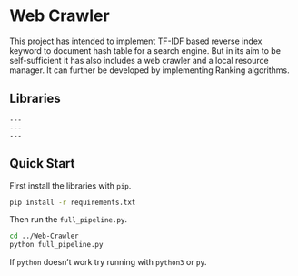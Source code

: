 # Web Crawler

This project has intended to implement TF-IDF based reverse index keyword to document hash table for a search engine. But in its aim to be self-sufficient it has also includes a web crawler and a local resource manager. It can further be developed by implementing Ranking algorithms.

## Libraries

```
---
---
---
```

## Quick Start

First install the libraries with `pip`.

````bash
pip install -r requirements.txt
````

Then run the `full_pipeline.py`.

```bash
cd ../Web-Crawler
python full_pipeline.py
```

If `python` doesn’t work try running with `python3` or `py`.





